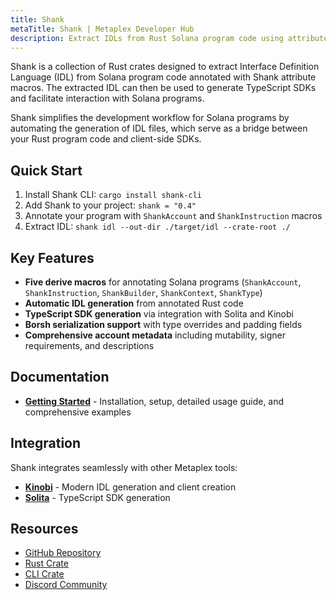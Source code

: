 ```yaml
---
title: Shank
metaTitle: Shank | Metaplex Developer Hub
description: Extract IDLs from Rust Solana program code using attribute macros
---
```


Shank is a collection of Rust crates designed to extract Interface Definition Language (IDL) from Solana program code annotated with Shank attribute macros. The extracted IDL can then be used to generate TypeScript SDKs and facilitate interaction with Solana programs.

Shank simplifies the development workflow for Solana programs by automating the generation of IDL files, which serve as a bridge between your Rust program code and client-side SDKs.

## Quick Start

1. Install Shank CLI: `cargo install shank-cli`
2. Add Shank to your project: `shank = "0.4"`
3. Annotate your program with `ShankAccount` and `ShankInstruction` macros
4. Extract IDL: `shank idl --out-dir ./target/idl --crate-root ./`

## Key Features

- **Five derive macros** for annotating Solana programs (`ShankAccount`, `ShankInstruction`, `ShankBuilder`, `ShankContext`, `ShankType`)
- **Automatic IDL generation** from annotated Rust code
- **TypeScript SDK generation** via integration with Solita and Kinobi
- **Borsh serialization support** with type overrides and padding fields
- **Comprehensive account metadata** including mutability, signer requirements, and descriptions

## Documentation

- **[Getting Started](/shank/getting-started)** - Installation, setup, detailed usage guide, and comprehensive examples

## Integration

Shank integrates seamlessly with other Metaplex tools:
- **[Kinobi](/umi/kinobi)** - Modern IDL generation and client creation
- **[Solita](/legacy-documentation/developer-tools/solita)** - TypeScript SDK generation

## Resources

- [GitHub Repository](https://github.com/metaplex-foundation/shank)
- [Rust Crate](https://docs.rs/shank)
- [CLI Crate](https://docs.rs/shank-cli)
- [Discord Community](https://discord.gg/metaplex)
